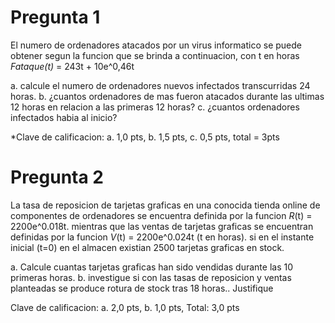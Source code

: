 # Pregunta 1

El numero de ordenadores atacados por un virus informatico se puede obtener segun la funcion que se brinda a continuacion, con t en horas
    *Fataque(t)* = 243t + 10e^0,46t

a. calcule el numero de ordenadores nuevos infectados transcurridas 24 horas.
b. ¿cuantos ordenadores de mas fueron atacados durante las ultimas 12 horas en relacion a las primeras 12 horas?
c. ¿cuantos ordenadores infectados habia al inicio?

*Clave de calificacion: a. 1,0 pts, b. 1,5 pts, c. 0,5 pts, total = 3pts

# Pregunta 2

La tasa de reposicion de tarjetas graficas en una conocida tienda online de componentes de ordenadores se encuentra definida por la funcion *R*(t) = 2200e^0.018t. mientras que las ventas de tarjetas graficas se encuentran definidas por la funcion *V*(t) = 2200e^0.024t (t en horas). si en el instante inicial (t=0) en el almacen existian 2500 tarjetas graficas en stock.

a. Calcule cuantas tarjetas graficas han sido vendidas durante las 10 primeras horas.
b. investigue si con las tasas de reposicion y ventas planteadas se produce rotura de stock tras 18 horas.. Justifique

Clave de calificacion: a. 2,0 pts, b. 1,0 pts, Total: 3,0 pts
